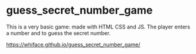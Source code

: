# guess_secret_number_game
This is a very basic game: made with HTML CSS and JS. The player enters a number and to guess the secret number.

https://whiface.github.io/guess_secret_number_game/
